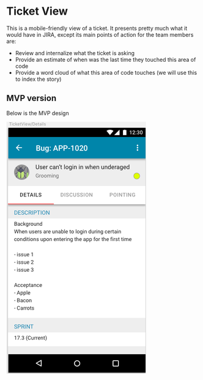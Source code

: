 # Ticket View

This is a mobile-friendly view of a ticket. It presents pretty much what it would have in JIRA, except its main points of action for the team members are:

- Review and internalize what the ticket is asking
- Provide an estimate of when was the last time they touched this area of code
- Provide a word cloud of what this area of code touches (we will use this to index the story)

## MVP version

Below is the MVP design

![](./assets/ticket-view/details.png)